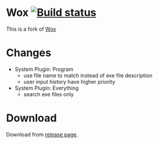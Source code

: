 Wox   [![Build status](https://ci.appveyor.com/api/projects/status/u5snkbftdysbs0lc)](https://ci.appveyor.com/project/renzhn/wox)
=========
This is a fork of [Wox](https://github.com/qianlifeng/Wox)


Changes
=========
* System Plugin: Program
    * use file name to match instead of exe file description
    * user input history have higher priority
* System Plugin: Everything
    * search exe files only


Download
=========

Download from [release page](https://github.com/renzhn/Wox/releases).
